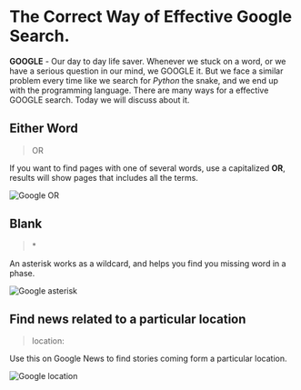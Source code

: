 # The Correct Way of Effective Google Search.

<b>GOOGLE</b> - Our day to day life saver. Whenever we stuck on a word, or we have a serious question in our mind, we GOOGLE it. But we face a similar problem every time like we search for <em>Python</em> the snake, and we end up with the programming language. There are many ways for a effective GOOGLE search. Today we will discuss about it.

## Either Word

> OR

If you want to find pages with one of several words, use a capitalized <b>OR</b>, results will show pages that includes all the terms.

![Google OR](https://github.com/ishanbagchi/blog/tree/master/day1/images/google-OR.png)

## Blank

> \*

An asterisk works as a wildcard, and helps you find you missing word in a phase.

![Google asterisk](https://github.com/ishanbagchi/blog/tree/master/day1/images/google-A.png)

## Find news related to a particular location

> location:

Use this on Google News to find stories coming form a particular location.

![Google location](https://github.com/ishanbagchi/blog/tree/master/day1/images/google-LOCATION.png)